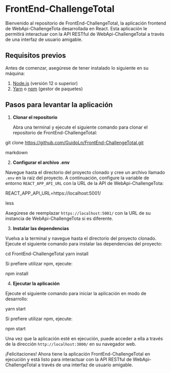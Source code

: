 

# FrontEnd-ChallengeTotal

Bienvenido al repositorio de FrontEnd-ChallengeTotal, la aplicación frontend de WebApi-ChallengeTota desarrollada en React. Esta aplicación le permitirá interactuar con la API RESTful de WebApi-ChallengeTotal a través de una interfaz de usuario amigable.

## Requisitos previos

Antes de comenzar, asegúrese de tener instalado lo siguiente en su máquina:

1. [Node.js](https://nodejs.org/) (versión 12 o superior)
2. [Yarn](https://yarnpkg.com/) o [npm](https://www.npmjs.com/) (gestor de paquetes)

## Pasos para levantar la aplicación

1. **Clonar el repositorio**

   Abra una terminal y ejecute el siguiente comando para clonar el repositorio de FrontEnd-ChallengeTotal:

git clone https://github.com/GuidoLn/FrontEnd-ChallengeTotal.git

markdown


2. **Configurar el archivo .env**

Navegue hasta el directorio del proyecto clonado y cree un archivo llamado `.env` en la raíz del proyecto. A continuación, configure la variable de entorno `REACT_APP_API_URL` con la URL de la API de WebApi-ChallengeTota:

REACT_APP_API_URL=https://localhost:5001/

less


Asegúrese de reemplazar `https://localhost:5001/` con la URL de su instancia de WebApi-ChallengeTota si es diferente.

3. **Instalar las dependencias**

Vuelva a la terminal y navegue hasta el directorio del proyecto clonado. Ejecute el siguiente comando para instalar las dependencias del proyecto:

cd FrontEnd-ChallengeTotal
yarn install

Si prefiere utilizar npm, ejecute:

npm install

4. **Ejecutar la aplicación**

Ejecute el siguiente comando para iniciar la aplicación en modo de desarrollo:

yarn start

Si prefiere utilizar npm, ejecute:

npm start

Una vez que la aplicación esté en ejecución, puede acceder a ella a través de la dirección `http://localhost:3000/` en su navegador web.

¡Felicitaciones! Ahora tiene la aplicación FrontEnd-ChallengeTotal en ejecución y está listo para interactuar con la API RESTful de WebApi-ChallengeTotal a través de una interfaz de usuario amigable.

